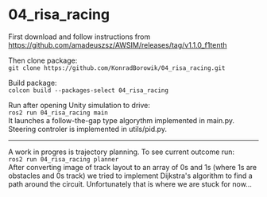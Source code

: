 # 04_risa_racing
First download and follow instructions from https://github.com/amadeuszsz/AWSIM/releases/tag/v1.1.0_f1tenth


Then clone package:</br>
```git clone https://github.com/KonradBorowik/04_risa_racing.git```

Build package:</br>
`colcon build --packages-select 04_risa_racing`

Run after opening Unity simulation to drive:</br>
`ros2 run 04_risa_racing main`</br>
It launches a follow-the-gap type algorythm implemented in main.py. Steering controler is implemented in utils/pid.py.

---
A work in progres is trajectory planning. To see current outcome run:</br>
`ros2 run 04_risa_racing planner`</br>
After converting image of track layout to an array of 0s and 1s (where 1s are obstacles and 0s track) we tried to implement Dijkstra's algorithm to find a path around the circuit. Unfortunately that is where we are stuck for now...
